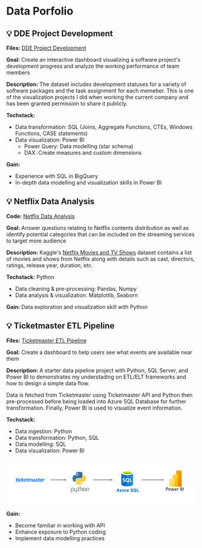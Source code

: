 # Data Porfolio

## ‎💡 DDE Project Development
**Files:** [DDE Project Development](https://github.com/mk-duong/data-porfolio/tree/main/DDE%20Project%20Development)

**Goal:** Create an interactive dashboard visualizing a software project's development progress and analyze the working performance of team members

**Description:** The dataset includes development statuses for a variety of software packages and the task assignment for each memeber. This is one of the visualization projects I did when working the current company and has been granted permission to share it publicly.

**Techstack:** 
- Data transformation: SQL (Joins, Aggregate Functions, CTEs, Windows Functions, CASE statements)
- Data visualization: Power BI
  - Power Query: Data modelling (star schema)
  - DAX: Create measures and custom dimensions

**Gain:** 
- Experience with SQL in BigQuery
- In-depth data modelling and visualization skills in Power BI

  
## ‎💡 Netflix Data Analysis
**Code:** [Netflix Data Analysis](https://github.com/mk-duong/data-porfolio/blob/main/Netfix%20Data%20Analysis/netflix_data_analysis.ipynb.ipynb)

**Goal:** Answer questions relating to Netflix contents distribution as well as identify potential categories that can be included on the streaming services to target more audience

**Description:** Kaggle's [Netflix Movies and TV Shows](https://www.kaggle.com/datasets/shivamb/netflix-shows) dataset contains a list of movies and shows from Netflix along with details such as cast, directors, ratings, release year, duration, etc.

**Techstack:** Python
- Data cleaning & pre-processing: Pandas, Numpy
- Data analysis & visualization: Matplotlib, Seaborn

**Gain:** Data exploration and visualization skill with Python

## ‎💡 Ticketmaster ETL Pipeline
**Files:** [Ticketmaster ETL Pipeline](https://github.com/mk-duong/data-porfolio/tree/main/Ticketmaster%20ETL%20Pipeline)

**Goal:** Create a dashboard to help users see what events are available near them

**Description:** A starter data pipeline project with Python, SQL Server, and Power BI to demonstrates my understading on ETL/ELT frameworks and how to design a simple data flow.

Data is fetched from Ticketmaster using Ticketmaster API and Python then pre-processed before being loaded into Azure SQL Database for further transformation. Finally, Power BI is used to visualize event information.

**Techstack:** 
- Data ingestion: Python
- Data transformation: Python, SQL
- Data modelling: SQL
- Data visualization: Power BI

![data_pipeline](https://github.com/mk-duong/data-porfolio/blob/main/Ticketmaster%20ETL%20Pipeline/images/pipeline.png)

**Gain:**
- Become familiar in working with API
- Enhance exposure to Python coding
- Implement data modelling practices

